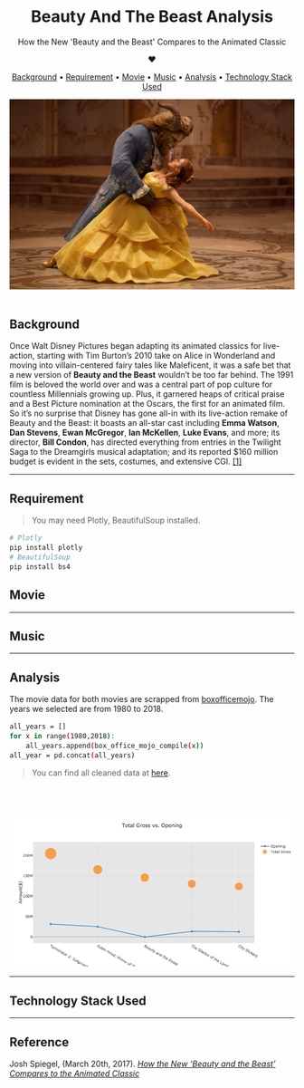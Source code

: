<h1 align="center"> Beauty And The Beast Analysis </h1> 
<p align="center"> 
How the New 'Beauty and the Beast' Compares to the Animated Classic 
</p>

<div align="center">
❤︎
</div>

<p align="center">
  <a href="#background">Background</a> •
  <a href="#requirement">Requirement</a> •
  <a href="#movie">Movie</a> •
  <a href="#music">Music</a> •
  <a href="#analysis">Analysis</a> •
  <a href="#technology-stack-used">Technology Stack Used</a>
</p>

![2017](readme_images/beauty-beast.jpg)
<br>
</br>

## Background
Once Walt Disney Pictures began adapting its animated classics for live-action, starting with Tim Burton’s 2010 take on Alice in Wonderland and moving into villain-centered fairy tales like Maleficent, it was a safe bet that a new version of **Beauty and the Beast** wouldn’t be too far behind. The 1991 film is beloved the world over and was a central part of pop culture for countless Millennials growing up. Plus, it garnered heaps of critical praise and a Best Picture nomination at the Oscars, the first for an animated film. So it’s no surprise that Disney has gone all-in with its live-action remake of Beauty and the Beast: it boasts an all-star cast including **Emma Watson**, **Dan Stevens**, **Ewan McGregor**, **Ian McKellen**, **Luke Evans**, and more; its director, **Bill Condon**, has directed everything from entries in the Twilight Saga to the Dreamgirls musical adaptation; and its reported $160 million budget is evident in the sets, costumes, and extensive CGI. [[1]](#reference)

---

## Requirement
> You may need Plotly, BeautifulSoup installed.
```bash
# Plotly
pip install plotly
# BeautifulSoup
pip install bs4
```


## Movie



---

## Music
---

## Analysis
The movie data for both movies are scrapped from [boxofficemojo](http://www.boxofficemojo.com/).
The years we selected are from 1980 to 2018.

```bash
all_years = []
for x in range(1980,2018):
    all_years.append(box_office_mojo_compile(x))
all_year = pd.concat(all_years)
```

>You can find all cleaned data at [here](https://github.com/yycyjqc/Beauty_And_The_Beast_Analysis/tree/master/dataset).
<br>
</br>

![Total_Gross_vs_Opening](result_img/Total_Gross_vs_Opening.png)

---

## Technology Stack Used
---

## Reference
Josh Spiegel, (March 20th, 2017). *[How the New ‘Beauty and the Beast’ Compares to the Animated Classic](http://www.slashfilm.com/beauty-and-the-beast-compared-to-the-original/)*
